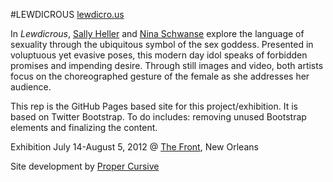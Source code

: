#LEWDICROUS
[lewdicro.us](http://lewdicro.us)

In <em>Lewdicrous</em>,  <a href="http://www.sallyheller.com/" target="_blank">Sally Heller</a> and <a href="http://www.babe-rental.com/" target="_blank">Nina Schwanse</a> explore the language of sexuality through the ubiquitous symbol of the sex goddess. Presented in voluptuous yet evasive poses, this modern day idol speaks of forbidden promises and impending desire. Through still images and video, both artists focus on the choreographed gesture of the female as she addresses her audience.

This rep is the GitHub Pages based site for this project/exhibition. It is based on Twitter Bootstrap. To do includes: removing unused Bootstrap elements and finalizing the content.

Exhibition July 14-August 5, 2012 @ [The Front](http://www.nolafront.org/), New Orleans

Site development by [Proper Cursive](http://propercursive.com)
